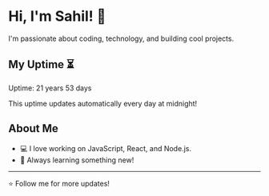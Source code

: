 # Hi, I'm Sahil! 👋

I'm passionate about coding, technology, and building cool projects.

## My Uptime ⏳
Uptime: 21 years 53 days

This uptime updates automatically every day at midnight!

## About Me
- 💻 I love working on JavaScript, React, and Node.js.
- 🎯 Always learning something new!

---

⭐️ Follow me for more updates!
